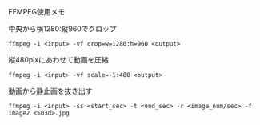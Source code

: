 FFMPEG使用メモ

中央から横1280:縦960でクロップ  
```
ffmpeg -i <input> -vf crop=w=1280:h=960 <output>
```

縦480pixにあわせて動画を圧縮  
```
ffmpeg -i <input> -vf scale=-1:480 <output>
```

動画から静止画を抜き出す  
```
ffmpeg -i <input> -ss <start_sec> -t <end_sec> -r <image_num/sec> -f image2 <%03d>.jpg
```


